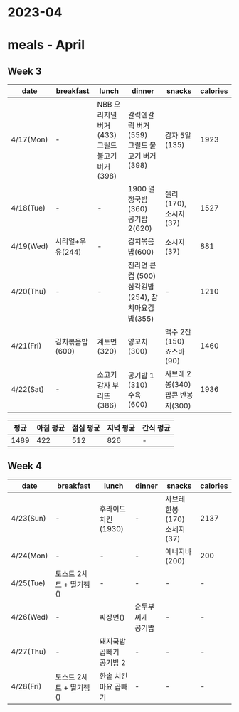 # 2023-04

# meals - April

## Week 3

|date|breakfast|lunch|dinner|snacks|calories|
|---|---|---|---|---|---|
|4/17(Mon)|-|NBB 오리지널 버거 (433) <br/>그릴드 불고기 버거(398) |갈릭엔갈릭 버거(559)<br/>그릴드 불고기 버거(398)|감자 5알(135)|1923|
|4/18(Tue)|-|-|1900 열정국밥 (360) <br/> 공기밥 2(620)|젤리(170), 소시지(37)|1527|
|4/19(Wed)|시리얼+우유(244)|-|김치볶음밥(600)|소시지(37)|881|
|4/20(Thu)|-|-|진라면 큰컵 (500) <br/>삼각김밥(254), 참치마요김밥(355) <br/>|-|1210|
|4/21(Fri)|김치볶음밥(600)|계토면(320)|양꼬치(300)|맥주 2잔 (150) <br/> 죠스바(90)|1460|
|4/22(Sat)|-|소고기 감자 부리또(386)|공기밥 1 (310) <br/> 수육(600)<br/>|사브레 2봉(340)<br/> 팝콘 반봉지(300)|1936|

|평균|아침 평균| 점심 평균| 저녁 평균|간식 평균|
|---|---|---|---|---|
|1489|422|512|826|-|

## Week 4

|date|breakfast|lunch|dinner|snacks|calories|
|---|---|---|---|---|---|
|4/23(Sun)|-|후라이드 치킨(1930)|-|사브레 한봉(170)<br/> 소세지(37)|2137|
|4/24(Mon)|-|-|-|에너지바(200)|200|
|4/25(Tue)|토스트 2세트 + 딸기잼()|-|-|-|-|
|4/26(Wed)|-|짜장면()|순두부찌개 <br/> 공기밥|-|-|
|4/27(Thu)|-|돼지국밥 곱빼기 <br/> 공기밥 2|-|-|-|
|4/28(Fri)|토스트 2세트 + 딸기잼()|한솥 치킨마요 곱빼기 |-|-|-|